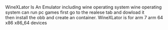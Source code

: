 WineXLator Is An Emulator including wine operating system 
wine operating system can run pc games 
first go to the realese tab and dowload it  
then install the obb
and create an container.
WineXLator is for arm 7 arm 64 x86 x86_64 devices
